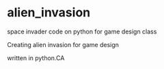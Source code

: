 # alien_invasion
space invader code on python for game design class

Creating alien invasion for game design

written in python.CA
